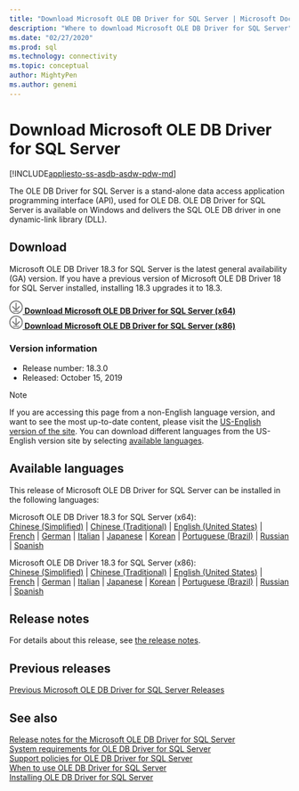 ```yaml
---
title: "Download Microsoft OLE DB Driver for SQL Server | Microsoft Docs"
description: "Where to download Microsoft OLE DB Driver for SQL Server"
ms.date: "02/27/2020"
ms.prod: sql
ms.technology: connectivity
ms.topic: conceptual
author: MightyPen
ms.author: genemi
---
```

# Download Microsoft OLE DB Driver for SQL Server

[!INCLUDE[appliesto-ss-asdb-asdw-pdw-md](../../includes/appliesto-ss-asdb-asdw-pdw-md.md)]

The OLE DB Driver for SQL Server is a stand-alone data access application programming interface (API), used for OLE DB. OLE DB Driver for SQL Server is available on Windows and delivers the SQL OLE DB driver in one dynamic-link library (DLL).

## Download

Microsoft OLE DB Driver 18.3 for SQL Server is the latest general availability (GA) version. If you have a previous version of Microsoft OLE DB Driver 18 for SQL Server installed, installing 18.3 upgrades it to 18.3.

**[![Download](../../ssms/media/download-icon.png) Download Microsoft OLE DB Driver for SQL Server (x64)](https://go.microsoft.com/fwlink/?linkid=2117515)**  
**[![Download](../../ssms/media/download-icon.png) Download Microsoft OLE DB Driver for SQL Server (x86)](https://go.microsoft.com/fwlink/?linkid=2117517)**  

### Version information

- Release number: 18.3.0
- Released: October 15, 2019

> [!Note]
> If you are accessing this page from a non-English language version, and want to see the most up-to-date content, please visit the [US-English version of the site](https://aka.ms/downloadmsoledbsqlusenglish). You can download different languages from the US-English version site by selecting [available languages](#available-languages).

## Available languages

This release of Microsoft OLE DB Driver for SQL Server can be installed in the following languages:

Microsoft OLE DB Driver 18.3 for SQL Server (x64):  
[Chinese (Simplified)](https://go.microsoft.com/fwlink/?linkid=2117515&clcid=0x804) | [Chinese (Traditional)](https://go.microsoft.com/fwlink/?linkid=2117515&clcid=0x404) | [English (United States)](https://go.microsoft.com/fwlink/?linkid=2117515&clcid=0x409) | [French](https://go.microsoft.com/fwlink/?linkid=2117515&clcid=0x40c) | [German](https://go.microsoft.com/fwlink/?linkid=2117515&clcid=0x407) | [Italian](https://go.microsoft.com/fwlink/?linkid=2117515&clcid=0x410) | [Japanese](https://go.microsoft.com/fwlink/?linkid=2117515&clcid=0x411) | [Korean](https://go.microsoft.com/fwlink/?linkid=2117515&clcid=0x412) | [Portuguese (Brazil)](https://go.microsoft.com/fwlink/?linkid=2117515&clcid=0x416) | [Russian](https://go.microsoft.com/fwlink/?linkid=2117515&clcid=0x419) | [Spanish](https://go.microsoft.com/fwlink/?linkid=2117515&clcid=0x40a)

Microsoft OLE DB Driver 18.3 for SQL Server (x86):  
[Chinese (Simplified)](https://go.microsoft.com/fwlink/?linkid=2117517&clcid=0x804) | [Chinese (Traditional)](https://go.microsoft.com/fwlink/?linkid=2117517&clcid=0x404) | [English (United States)](https://go.microsoft.com/fwlink/?linkid=2117517&clcid=0x409) | [French](https://go.microsoft.com/fwlink/?linkid=2117517&clcid=0x40c) | [German](https://go.microsoft.com/fwlink/?linkid=2117517&clcid=0x407) | [Italian](https://go.microsoft.com/fwlink/?linkid=2117517&clcid=0x410) | [Japanese](https://go.microsoft.com/fwlink/?linkid=2117517&clcid=0x411) | [Korean](https://go.microsoft.com/fwlink/?linkid=2117517&clcid=0x412) | [Portuguese (Brazil)](https://go.microsoft.com/fwlink/?linkid=2117517&clcid=0x416) | [Russian](https://go.microsoft.com/fwlink/?linkid=2117517&clcid=0x419) | [Spanish](https://go.microsoft.com/fwlink/?linkid=2117517&clcid=0x40a)

## Release notes

For details about this release, see [the release notes](release-notes-for-oledb-driver-for-sql-server.md).

## Previous releases

[Previous Microsoft OLE DB Driver for SQL Server Releases](release-notes-for-oledb-driver-for-sql-server.md#previous-releases)

## See also

[Release notes for the Microsoft OLE DB Driver for SQL Server](release-notes-for-oledb-driver-for-sql-server.md)  
[System requirements for OLE DB Driver for SQL Server](system-requirements-for-oledb-driver-for-sql-server.md)  
[Support policies for OLE DB Driver for SQL Server](applications\support-policies-for-oledb-driver-for-sql-server.md)  
[When to use OLE DB Driver for SQL Server](when-to-use-oledb-driver-for-sql-server.md)  
[Installing OLE DB Driver for SQL Server](applications/installing-oledb-driver-for-sql-server.md)
